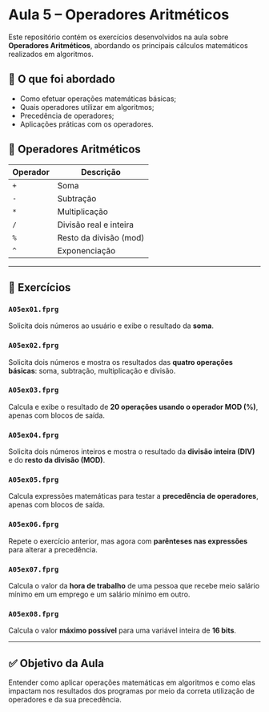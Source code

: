 # Aula 5 – Operadores Aritméticos

Este repositório contém os exercícios desenvolvidos na aula sobre **Operadores Aritméticos**, abordando os principais cálculos matemáticos realizados em algoritmos.

## 🧠 O que foi abordado

- Como efetuar operações matemáticas básicas;
- Quais operadores utilizar em algoritmos;
- Precedência de operadores;
- Aplicações práticas com os operadores.

## 🔢 Operadores Aritméticos

| Operador | Descrição             |
|----------|-----------------------|
| `+`      | Soma                  |
| `-`      | Subtração             |
| `*`      | Multiplicação         |
| `/`      | Divisão real e inteira|
| `%`      | Resto da divisão (mod)|
| `^`      | Exponenciação         |

---

## 🧪 Exercícios

### `A05ex01.fprg`
Solicita dois números ao usuário e exibe o resultado da **soma**.

### `A05ex02.fprg`
Solicita dois números e mostra os resultados das **quatro operações básicas**: soma, subtração, multiplicação e divisão.

### `A05ex03.fprg`
Calcula e exibe o resultado de **20 operações usando o operador MOD (%)**, apenas com blocos de saída.

### `A05ex04.fprg`
Solicita dois números inteiros e mostra o resultado da **divisão inteira (DIV)** e do **resto da divisão (MOD)**.

### `A05ex05.fprg`
Calcula expressões matemáticas para testar a **precedência de operadores**, apenas com blocos de saída.

### `A05ex06.fprg`
Repete o exercício anterior, mas agora com **parênteses nas expressões** para alterar a precedência.

### `A05ex07.fprg`
Calcula o valor da **hora de trabalho** de uma pessoa que recebe meio salário mínimo em um emprego e um salário mínimo em outro.

### `A05ex08.fprg`
Calcula o valor **máximo possível** para uma variável inteira de **16 bits**.

---

## ✅ Objetivo da Aula

Entender como aplicar operações matemáticas em algoritmos e como elas impactam nos resultados dos programas por meio da correta utilização de operadores e da sua precedência.

